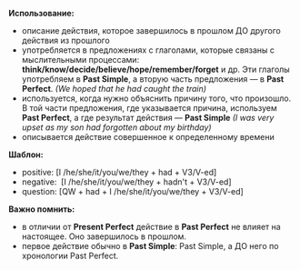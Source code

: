 **Использование:**
- описание действия, которое завершилось в прошлом ДО другого действия из прошлого 
- употребляется в предложениях с глаголами, которые связаны с мыслительными процессами: **think/know/decide/believe/hope/remember/forget** и др. Эти глаголы употребляем в **Past Simple**, а вторую часть предложения — в **Past Perfect**. *(We hoped that he had caught the train)*
- используется, когда нужно объяснить причину того, что произошло. В той части предложения, где указывается причина, используем **Past Perfect**, а где результат действия — **Past Simple** *(I was very upset as my son had forgotten about my birthday)*
- описывается действие совершенное к определенному времени
	

**Шаблон:**
- positive: [I /he/she/it/you/we/they + had + V3/V-ed]
- negative:  [I /he/she/it/you/we/they + hadn't + V3/V-ed]
- question: [QW + had + I /he/she/it/you/we/they + V3/V-ed]

**Важно помнить:**
- в отличии от **Present Perfect** действие в **Past Perfect** не влияет на настоящее. Оно завершилось в прошлом.
- первое действие обычно в **Past Simple**: Past Simple, а ДО него по хронологии Past Perfect.